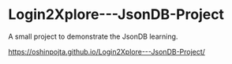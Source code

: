 # Login2Xplore---JsonDB-Project
A small project to demonstrate the JsonDB learning.

https://oshinpojta.github.io/Login2Xplore---JsonDB-Project/
